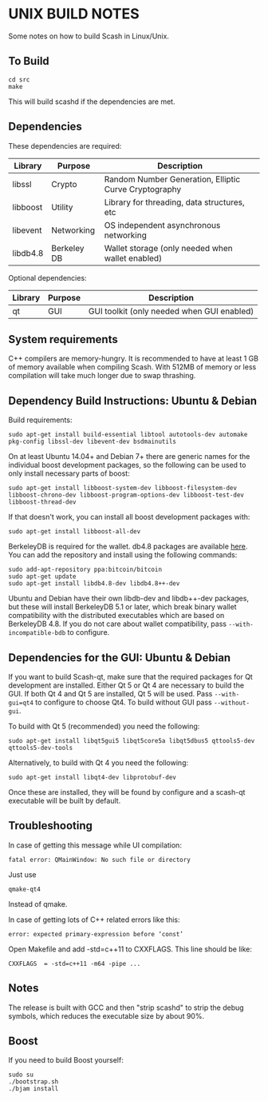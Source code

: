 UNIX BUILD NOTES
====================
Some notes on how to build Scash in Linux/Unix.

To Build
---------------------

```
cd src
make
```

This will build scashd if the dependencies are met.

Dependencies
---------------------

These dependencies are required:

 Library     | Purpose          | Description
 ------------|------------------|----------------------
 libssl      | Crypto           | Random Number Generation, Elliptic Curve Cryptography
 libboost    | Utility          | Library for threading, data structures, etc
 libevent    | Networking       | OS independent asynchronous networking
 libdb4.8    | Berkeley DB      | Wallet storage (only needed when wallet enabled)

Optional dependencies:

 Library     | Purpose          | Description
 ------------|------------------|----------------------
 qt          | GUI              | GUI toolkit (only needed when GUI enabled)
 
System requirements
--------------------

C++ compilers are memory-hungry. It is recommended to have at least 1 GB of
memory available when compiling Scash. With 512MB of memory or less
compilation will take much longer due to swap thrashing.

Dependency Build Instructions: Ubuntu & Debian
----------------------------------------------
Build requirements:

    sudo apt-get install build-essential libtool autotools-dev automake pkg-config libssl-dev libevent-dev bsdmainutils

On at least Ubuntu 14.04+ and Debian 7+ there are generic names for the
individual boost development packages, so the following can be used to only
install necessary parts of boost:

    sudo apt-get install libboost-system-dev libboost-filesystem-dev libboost-chrono-dev libboost-program-options-dev libboost-test-dev libboost-thread-dev

If that doesn't work, you can install all boost development packages with:

    sudo apt-get install libboost-all-dev

BerkeleyDB is required for the wallet. db4.8 packages are available [here](https://launchpad.net/~bitcoin/+archive/bitcoin).
You can add the repository and install using the following commands:

    sudo add-apt-repository ppa:bitcoin/bitcoin
    sudo apt-get update
    sudo apt-get install libdb4.8-dev libdb4.8++-dev

Ubuntu and Debian have their own libdb-dev and libdb++-dev packages, but these will install
BerkeleyDB 5.1 or later, which break binary wallet compatibility with the distributed executables which
are based on BerkeleyDB 4.8. If you do not care about wallet compatibility,
pass `--with-incompatible-bdb` to configure.

Dependencies for the GUI: Ubuntu & Debian
-----------------------------------------

If you want to build Scash-qt, make sure that the required packages for Qt development
are installed. Either Qt 5 or Qt 4 are necessary to build the GUI.
If both Qt 4 and Qt 5 are installed, Qt 5 will be used. Pass `--with-gui=qt4` to configure to choose Qt4.
To build without GUI pass `--without-gui`.

To build with Qt 5 (recommended) you need the following:

    sudo apt-get install libqt5gui5 libqt5core5a libqt5dbus5 qttools5-dev qttools5-dev-tools 

Alternatively, to build with Qt 4 you need the following:

    sudo apt-get install libqt4-dev libprotobuf-dev

Once these are installed, they will be found by configure and a scash-qt executable will be
built by default.

Troubleshooting
-----

In case of getting this message while UI compilation:

    fatal error: QMainWindow: No such file or directory

Just use 

    qmake-qt4
    
Instead of qmake.


In case of getting lots of C++ related errors like this:

    error: expected primary-expression before ‘const’

Open Makefile and add -std=c++11 to CXXFLAGS. This line should be like:

    CXXFLAGS  = -std=c++11 -m64 -pipe ...

Notes
-----
The release is built with GCC and then "strip scashd" to strip the debug
symbols, which reduces the executable size by about 90%.


Boost
-----
If you need to build Boost yourself:

	sudo su
	./bootstrap.sh
	./bjam install
